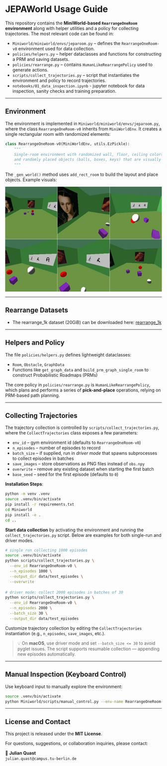 # JEPAWorld Usage Guide

This repository contains the **MiniWorld-based `RearrangeOneRoom` environment** along with helper utilities and a policy for collecting trajectories. The most relevant code can be found in:

- `Miniworld/miniworld/envs/jeparoom.py` – defines the `RearrangeOneRoom-v0` environment used for data collection.
- `policies/helpers.py` – helper dataclasses and functions for constructing a PRM and saving datasets.
- `policies/rearrange.py` – contains `HumanLikeRearrangePolicy` used to generate actions.
- `scripts/collect_trajectories.py` – script that instantiates the environment and policy to record trajectories.
- `notebooks/01_data_inspection.ipynb` - jupyter notebook for data inspection, sanity checks and training preparation.

---

## Environment

The environment is implemented in `Miniworld/miniworld/envs/jeparoom.py`, where the class `RearrangeOneRoom-v0` inherits from `MiniWorldEnv`. It creates a single rectangular room with randomized elements:

```python
class RearrangeOneRoom-v0(MiniWorldEnv, utils.EzPickle):
    """
    Single-room environment with randomized wall, floor, ceiling colors,
    and randomly placed objects (balls, boxes, keys) that are visually distinguishable.
    """
```

The `_gen_world()` method uses `add_rect_room` to build the layout and place objects. Example visuals:

![RearrangeOneRoom](assets/trajectory_expert_short.jpg)

---

## Rearrange Datasets

- The rearrange_1k dataset (20GiB) can be downloaded here: [rearrange_1k](https://drive.google.com/file/d/1bFiwR0jXowX9YP7Wk7H042glMMlRA7CJ/view?usp=sharing)
---

## Helpers and Policy

The file `policies/helpers.py` defines lightweight dataclasses:

- `Room`, `Obstacle`, `GraphData`
- Functions like `get_graph_data` and `build_prm_graph_single_room` to construct Probabilistic Roadmaps (PRMs)

The core policy in `policies/rearrange.py` is `HumanLikeRearrangePolicy`, which plans and performs a series of **pick-and-place** operations, relying on PRM-based path planning.

---

## Collecting Trajectories

The trajectory collection is controlled by `scripts/collect_trajectories.py`, where the
`CollectTrajectories` class exposes a few parameters:

- `env_id` – gym environment id (defaults to `RearrangeOneRoom-v0`)
- `n_episodes` – number of episodes to record
- `batch_size` – if supplied, run in *driver mode* that spawns subprocesses to
  collect episodes in batches
- `save_images` – store observations as PNG files instead of `obs.npy`
- `overwrite` – remove any existing dataset when starting the first batch
- `base_seed` – seed for the first episode (defaults to `0`)

**Installation Steps**:

```bash
python -m venv .venv
source .venv/bin/activate  
pip install -r requirements.txt
cd Miniworld
pip install -e .
cd ..
```

**Start data collection** by activating the environment and running the
`collect_trajectories.py` script. Below are examples for both single-run and
driver modes.

```bash
# single run collecting 1000 episodes
source .venv/bin/activate
python scripts/collect_trajectories.py \
  --env_id RearrangeOneRoom-v0 \
  --n_episodes 1000 \
  --output_dir data/test_episodes \
  --overwrite

# driver mode: collect 2000 episodes in batches of 30
python scripts/collect_trajectories.py \
  --env_id RearrangeOneRoom-v0 \
  --n_episodes 2000 \
  --batch_size 30 \
  --output_dir data/test_episodes
```

Customize trajectory collection by editing the `CollectTrajectories` instantiation (e.g., `n_episodes`, `save_images`, etc.).

> 💡 On **macOS**, use driver mode and set `--batch_size <= 30` to avoid pyglet issues. The script supports resumable collection — appending new episodes automatically.

---

## Manual Inspection (Keyboard Control)

Use keyboard input to manually explore the environment:

```bash
source .venv/bin/activate  
python Miniworld/scripts/manual_control.py --env-name RearrangeOneRoom-v0 --domain-rand
```

---

## License and Contact

This project is released under the **MIT License**.

For questions, suggestions, or collaboration inquiries, please contact:

📧 **Julian Quast**  
`julian.quast@campus.tu-berlin.de`
